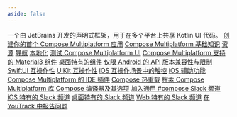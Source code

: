 ```yaml
---
aside: false
---
```

<topic 
	xmlns:xsi="http://www.w3.org/2001/XMLSchema-instance" 
	xsi:noNamespaceSchemaLocation="https://resources.jetbrains.com/writerside/1.0/topic.v2.xsd"
	title="开始使用 Compose Multiplatform" id="compose-multiplatform">
    <section-starting-page>
        <title>开始使用 Compose Multiplatform</title>
        <description>
            一个由 JetBrains 开发的声明式框架，用于在多个平台上共享 Kotlin UI 代码。
        </description>
        <spotlight>
            <a href="compose-multiplatform-create-first-app.md" summary="Compose Multiplatform 教程：创建和探索首个应用" type="cross-platform">创建你的首个 Compose Multiplatform 应用</a>
            <a href="compose-layout.md" type="learn" summary="学习使用 Compose 构建 UI 的基础知识">Compose Multiplatform 基础知识</a>
        </spotlight>
        <primary>
            <title>热门用例</title>
            <a href="compose-multiplatform-resources.md" summary="在跨平台应用中管理和共享通用资产">资源</a>
            <a href="compose-navigation.md" summary="使用多平台 Navigation 库在 Compose Multiplatform 应用中实现导航">导航</a>
            <a href="compose-localize-strings.md" summary="适配 UI 以支持不同语言和地区">本地化</a>
            <a href="compose-test.md" summary="编写和运行 Compose Multiplatform 应用的 UI 测试">测试 Compose Multiplatform UI</a>
        </primary>
        <secondary>
            <title>参考资料</title>
            <a href="https://kotlinlang.org/api/compose-multiplatform/material3/" summary="一个包含交互式预览的 API 参考">Compose Multiplatform 支持的 Material3 组件</a>
            <a href="compose-desktop-components.md" summary="Compose Multiplatform 实现的桌面特有的组件列表">桌面特有的组件</a>
            <a href="compose-android-only-components.md" summary="一个 Android 独有的或不常用的 API 列表">仅限 Android 的 API</a>
            <a href="compose-compatibility-and-versioning.md" summary="关于 Compose Multiplatform 发布版本的兼容性信息">版本兼容性与限制</a>
        </secondary>
        <misc>
            <links narrow="true">
                <group>
                    <title>iOS 特有的特性</title>
                    <a href="compose-swiftui-integration.md" summary="与 SwiftUI 的互操作性：在原生视图中使用 Compose，反之亦然">SwiftUI 互操作性</a>
                    <a href="compose-uikit-integration.md" summary="与 UIKit 的互操作性：在原生视图中使用 Compose，反之亦然">UIKit 互操作性</a>
                    <a href="compose-ios-touch.md" summary="了解 Compose Multiplatform 如何在互操作场景中处理触控事件">iOS 互操作场景中的触控</a>
                    <a href="compose-ios-accessibility.md" summary="了解对 iOS 辅助功能服务的当前支持级别">iOS 辅助功能</a>
                </group>
                <group>
                    <title>工具</title>
                    <a href="https://plugins.jetbrains.com/plugin/14936-kotlin-multiplatform" summary="适用于 IntelliJ IDEA 和 Android Studio 的 Kotlin Multiplatform 插件">Compose Multiplatform 的 IDE 插件</a>
                    <a href="compose-hot-reload.md" summary="使用 Compose Hot Reload 快速迭代 UI">Compose 热重载</a>
                    <a href="https://klibs.io/" summary="一个由 JetBrains 开发的实验性的 Kotlin Multiplatform 库搜索平台">搜索 Compose Multiplatform 库</a>
                    <a href="https://kotlinlang.org/docs/compose-compiler-options.html" summary="Kotlin 中包含的 Compose 编译器的选项">Compose 编译器及其选项</a>
                </group>
                <group>
                    <title>社区与帮助</title>
                    <a href="https://kotlinlang.slack.com/archives/CJLTWPH7S" summary="Kotlin 工作区中主要的 Compose 相关频道">加入通用 #compose Slack 频道</a>
                    <a href="https://kotlinlang.slack.com/archives/C0346LWVBJ4" summary="Compose Multiplatform 的 iOS 特有频道">iOS 特有的 Slack 频道</a>
                    <a href="https://kotlinlang.slack.com/archives/C01D6HTPATV" summary="Compose Multiplatform 的桌面特有频道">桌面特有的 Slack 频道</a>
                    <a href="https://kotlinlang.slack.com/archives/C01F2HV7868" summary="Compose Multiplatform 的 Web 特有频道">Web 特有的 Slack 频道</a>
                    <a href="https://youtrack.jetbrains.com/newIssue?project=CMP" summary="Compose Multiplatform 问题追踪器">在 YouTrack 中报告问题</a>
                </group>
            </links>
        </misc>
    </section-starting-page>
</topic>